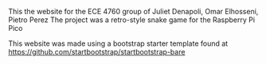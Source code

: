 This the website for the ECE 4760 group of Juliet Denapoli, Omar Elhosseni, Pietro Perez
The project was a retro-style snake game for the Raspberry Pi Pico

This website was made using a bootstrap starter template found at https://github.com/startbootstrap/startbootstrap-bare